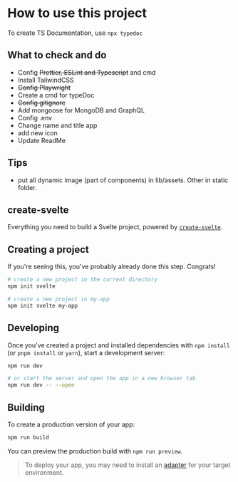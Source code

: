 # How to use this project

To create TS Documentation, use `npx typedoc`

## What to check and do

- Config ~~Prettier, ESLint and Typescript~~ and cmd
- Install TailwindCSS
- ~~Config Playwright~~
- Create a cmd for typeDoc
- ~~Config gitignore~~
- Add mongoose for MongoDB and GraphQL
- Config .env
- Change name and title app
- add new icon
- Update ReadMe

## Tips

- put all dynamic image (part of components) in lib/assets. Other in static folder.

## create-svelte

Everything you need to build a Svelte project, powered by [`create-svelte`](https://github.com/sveltejs/kit/tree/master/packages/create-svelte).

## Creating a project

If you're seeing this, you've probably already done this step. Congrats!

```bash
# create a new project in the current directory
npm init svelte

# create a new project in my-app
npm init svelte my-app
```

## Developing

Once you've created a project and installed dependencies with `npm install` (or `pnpm install` or `yarn`), start a development server:

```bash
npm run dev

# or start the server and open the app in a new browser tab
npm run dev -- --open
```

## Building

To create a production version of your app:

```bash
npm run build
```

You can preview the production build with `npm run preview`.

> To deploy your app, you may need to install an [adapter](https://kit.svelte.dev/docs/adapters) for your target environment.
